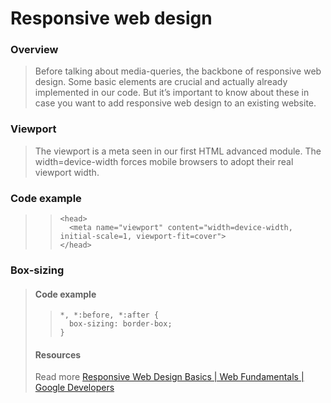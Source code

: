 # Responsive web design

### Overview
> 
> Before talking about media-queries, the backbone of responsive web design. Some basic elements are crucial and actually already implemented in our code. But it’s important to know about these in case you want to add responsive web design to an existing website.

### Viewport
> 
> The viewport is a meta seen in our first HTML advanced module. The width=device-width forces mobile browsers to adopt their real viewport width.

### Code example
>
>> ```
>> <head>
>>   <meta name="viewport" content="width=device-width, initial-scale=1, viewport-fit=cover">
>> </head>
>> ```

### Box-sizing
> 
> #### Code example
> 
>> ```
>> *, *:before, *:after {
>>   box-sizing: border-box;
>> }
>> ```
> 
> #### Resources
> 
> Read more [Responsive Web Design Basics | Web Fundamentals | Google Developers](https://web.dev/articles/responsive-web-design-basics "Responsive Web Design Basics  |  Web Fundamentals  |  Google Developers")
